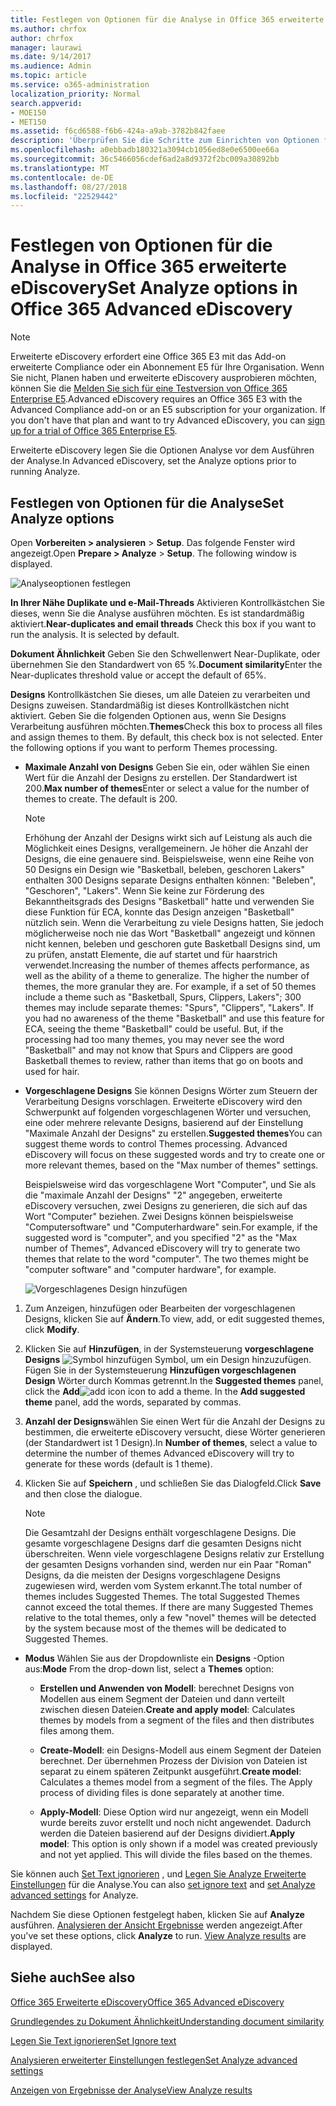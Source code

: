 ```yaml
---
title: Festlegen von Optionen für die Analyse in Office 365 erweiterte eDiscovery
ms.author: chrfox
author: chrfox
manager: laurawi
ms.date: 9/14/2017
ms.audience: Admin
ms.topic: article
ms.service: o365-administration
localization_priority: Normal
search.appverid:
- MOE150
- MET150
ms.assetid: f6cd6588-f6b6-424a-a9ab-3782b842faee
description: 'Überprüfen Sie die Schritte zum Einrichten von Optionen für die Analyse-Prozess in Office 365 erweiterte eDiscovery, einschließlich in Ihrer Nähe Duplikate, e-Mail-Threads und Designs.  '
ms.openlocfilehash: a0ebbadb180321a3094cb1056ed8e0e6500ee66a
ms.sourcegitcommit: 36c5466056cdef6ad2a8d9372f2bc009a30892bb
ms.translationtype: MT
ms.contentlocale: de-DE
ms.lasthandoff: 08/27/2018
ms.locfileid: "22529442"
---
```

# <a name="set-analyze-options-in-office-365-advanced-ediscovery"></a><span data-ttu-id="eec6a-103">Festlegen von Optionen für die Analyse in Office 365 erweiterte eDiscovery</span><span class="sxs-lookup"><span data-stu-id="eec6a-103">Set Analyze options in Office 365 Advanced eDiscovery</span></span>

> [!NOTE]
> <span data-ttu-id="eec6a-p101">Erweiterte eDiscovery erfordert eine Office 365 E3 mit das Add-on erweiterte Compliance oder ein Abonnement E5 für Ihre Organisation. Wenn Sie nicht, Planen haben und erweiterte eDiscovery ausprobieren möchten, können Sie die [Melden Sie sich für eine Testversion von Office 365 Enterprise E5](https://go.microsoft.com/fwlink/p/?LinkID=698279).</span><span class="sxs-lookup"><span data-stu-id="eec6a-p101">Advanced eDiscovery requires an Office 365 E3 with the Advanced Compliance add-on or an E5 subscription for your organization. If you don't have that plan and want to try Advanced eDiscovery, you can [sign up for a trial of Office 365 Enterprise E5](https://go.microsoft.com/fwlink/p/?LinkID=698279).</span></span> 
  
<span data-ttu-id="eec6a-106">Erweiterte eDiscovery legen Sie die Optionen Analyse vor dem Ausführen der Analyse.</span><span class="sxs-lookup"><span data-stu-id="eec6a-106">In Advanced eDiscovery, set the Analyze options prior to running Analyze.</span></span>
  
## <a name="set-analyze-options"></a><span data-ttu-id="eec6a-107">Festlegen von Optionen für die Analyse</span><span class="sxs-lookup"><span data-stu-id="eec6a-107">Set Analyze options</span></span>

<span data-ttu-id="eec6a-p102">Open **Vorbereiten \> analysieren** \> **Setup**. Das folgende Fenster wird angezeigt.</span><span class="sxs-lookup"><span data-stu-id="eec6a-p102">Open **Prepare \> Analyze** \> **Setup**. The following window is displayed.</span></span>
  
![Analyseoptionen festlegen](media/c3ec7a92-8484-4812-b98c-aa3eb740e5b7.png)
  
 <span data-ttu-id="eec6a-p103">**In Ihrer Nähe Duplikate und e-Mail-Threads** Aktivieren Kontrollkästchen Sie dieses, wenn Sie die Analyse ausführen möchten. Es ist standardmäßig aktiviert.</span><span class="sxs-lookup"><span data-stu-id="eec6a-p103">**Near-duplicates and email threads** Check this box if you want to run the analysis. It is selected by default.</span></span> 
  
 <span data-ttu-id="eec6a-113">**Dokument Ähnlichkeit** Geben Sie den Schwellenwert Near-Duplikate, oder übernehmen Sie den Standardwert von 65 %.</span><span class="sxs-lookup"><span data-stu-id="eec6a-113">**Document similarity**Enter the Near-duplicates threshold value or accept the default of 65%.</span></span> 
  
 <span data-ttu-id="eec6a-p104">**Designs** Kontrollkästchen Sie dieses, um alle Dateien zu verarbeiten und Designs zuweisen. Standardmäßig ist dieses Kontrollkästchen nicht aktiviert. Geben Sie die folgenden Optionen aus, wenn Sie Designs Verarbeitung ausführen möchten.</span><span class="sxs-lookup"><span data-stu-id="eec6a-p104">**Themes**Check this box to process all files and assign themes to them. By default, this check box is not selected. Enter the following options if you want to perform Themes processing.</span></span>
  
- <span data-ttu-id="eec6a-p105">**Maximale Anzahl von Designs** Geben Sie ein, oder wählen Sie einen Wert für die Anzahl der Designs zu erstellen. Der Standardwert ist 200.</span><span class="sxs-lookup"><span data-stu-id="eec6a-p105">**Max number of themes**Enter or select a value for the number of themes to create. The default is 200.</span></span> 
    
    > [!NOTE]
    > <span data-ttu-id="eec6a-p106">Erhöhung der Anzahl der Designs wirkt sich auf Leistung als auch die Möglichkeit eines Designs, verallgemeinern. Je höher die Anzahl der Designs, die eine genauere sind. Beispielsweise, wenn eine Reihe von 50 Designs ein Design wie "Basketball, beleben, geschoren Lakers" enthalten 300 Designs separate Designs enthalten können: "Beleben", "Geschoren", "Lakers". Wenn Sie keine zur Förderung des Bekanntheitsgrads des Designs "Basketball" hatte und verwenden Sie diese Funktion für ECA, konnte das Design anzeigen "Basketball" nützlich sein. Wenn die Verarbeitung zu viele Designs hatten, Sie jedoch möglicherweise noch nie das Wort "Basketball" angezeigt und können nicht kennen, beleben und geschoren gute Basketball Designs sind, um zu prüfen, anstatt Elemente, die auf startet und für haarstrich verwendet.</span><span class="sxs-lookup"><span data-stu-id="eec6a-p106">Increasing the number of themes affects performance, as well as the ability of a theme to generalize. The higher the number of themes, the more granular they are. For example, if a set of 50 themes include a theme such as "Basketball, Spurs, Clippers, Lakers"; 300 themes may include separate themes: "Spurs", "Clippers", "Lakers". If you had no awareness of the theme "Basketball" and use this feature for ECA, seeing the theme "Basketball" could be useful. But, if the processing had too many themes, you may never see the word "Basketball" and may not know that Spurs and Clippers are good Basketball themes to review, rather than items that go on boots and used for hair.</span></span> 
  
- <span data-ttu-id="eec6a-p107">**Vorgeschlagene Designs** Sie können Designs Wörter zum Steuern der Verarbeitung Designs vorschlagen. Erweiterte eDiscovery wird den Schwerpunkt auf folgenden vorgeschlagenen Wörter und versuchen, eine oder mehrere relevante Designs, basierend auf der Einstellung "Maximale Anzahl der Designs" zu erstellen.</span><span class="sxs-lookup"><span data-stu-id="eec6a-p107">**Suggested themes**You can suggest theme words to control Themes processing. Advanced eDiscovery will focus on these suggested words and try to create one or more relevant themes, based on the "Max number of themes" settings.</span></span> 
    
    <span data-ttu-id="eec6a-p108">Beispielsweise wird das vorgeschlagene Wort "Computer", und Sie als die "maximale Anzahl der Designs" "2" angegeben, erweiterte eDiscovery versuchen, zwei Designs zu generieren, die sich auf das Wort "Computer" beziehen. Zwei Designs können beispielsweise "Computersoftware" und "Computerhardware" sein.</span><span class="sxs-lookup"><span data-stu-id="eec6a-p108">For example, if the suggested word is "computer", and you specified "2" as the "Max number of Themes", Advanced eDiscovery will try to generate two themes that relate to the word "computer". The two themes might be "computer software" and "computer hardware", for example.</span></span> 
    
    ![Vorgeschlagenes Design hinzufügen](media/06e9ffd3-a76c-423b-b450-9e465eb9a02f.png)
  
1. <span data-ttu-id="eec6a-129">Zum Anzeigen, hinzufügen oder Bearbeiten der vorgeschlagenen Designs, klicken Sie auf **Ändern**.</span><span class="sxs-lookup"><span data-stu-id="eec6a-129">To view, add, or edit suggested themes, click **Modify**.</span></span>
    
2. <span data-ttu-id="eec6a-p109">Klicken Sie auf **Hinzufügen**, in der Systemsteuerung **vorgeschlagene Designs** ![Symbol hinzufügen](media/c2dd8b3a-5a22-412c-a7fa-143f5b2b5612.png) Symbol, um ein Design hinzuzufügen. Fügen Sie in der Systemsteuerung **Hinzufügen vorgeschlagenen Design** Wörter durch Kommas getrennt.</span><span class="sxs-lookup"><span data-stu-id="eec6a-p109">In the **Suggested themes** panel, click the **Add**![add icon](media/c2dd8b3a-5a22-412c-a7fa-143f5b2b5612.png) icon to add a theme. In the **Add suggested theme** panel, add the words, separated by commas.</span></span> 
    
3. <span data-ttu-id="eec6a-132">**Anzahl der Designs**wählen Sie einen Wert für die Anzahl der Designs zu bestimmen, die erweiterte eDiscovery versucht, diese Wörter generieren (der Standardwert ist 1 Design).</span><span class="sxs-lookup"><span data-stu-id="eec6a-132">In **Number of themes**, select a value to determine the number of themes Advanced eDiscovery will try to generate for these words (default is 1 theme).</span></span>
    
4. <span data-ttu-id="eec6a-133">Klicken Sie auf **Speichern** , und schließen Sie das Dialogfeld.</span><span class="sxs-lookup"><span data-stu-id="eec6a-133">Click **Save** and then close the dialogue.</span></span> 
    
    > [!NOTE]
    > <span data-ttu-id="eec6a-p110">Die Gesamtzahl der Designs enthält vorgeschlagene Designs. Die gesamte vorgeschlagene Designs darf die gesamten Designs nicht überschreiten. Wenn viele vorgeschlagene Designs relativ zur Erstellung der gesamten Designs vorhanden sind, werden nur ein Paar "Roman" Designs, da die meisten der Designs vorgeschlagene Designs zugewiesen wird, werden vom System erkannt.</span><span class="sxs-lookup"><span data-stu-id="eec6a-p110">The total number of themes includes Suggested Themes. The total Suggested Themes cannot exceed the total themes. If there are many Suggested Themes relative to the total themes, only a few "novel" themes will be detected by the system because most of the themes will be dedicated to Suggested Themes.</span></span> 
  
- <span data-ttu-id="eec6a-137">**Modus** Wählen Sie aus der Dropdownliste ein **Designs** -Option aus:</span><span class="sxs-lookup"><span data-stu-id="eec6a-137">**Mode** From the drop-down list, select a **Themes** option:</span></span> 
    
  - <span data-ttu-id="eec6a-138">**Erstellen und Anwenden von Modell**: berechnet Designs von Modellen aus einem Segment der Dateien und dann verteilt zwischen diesen Dateien.</span><span class="sxs-lookup"><span data-stu-id="eec6a-138">**Create and apply model**: Calculates themes by models from a segment of the files and then distributes files among them.</span></span>
    
  - <span data-ttu-id="eec6a-p111">**Create-Modell**: ein Designs-Modell aus einem Segment der Dateien berechnet. Der übernehmen Prozess der Division von Dateien ist separat zu einem späteren Zeitpunkt ausgeführt.</span><span class="sxs-lookup"><span data-stu-id="eec6a-p111">**Create model**: Calculates a themes model from a segment of the files. The Apply process of dividing files is done separately at another time.</span></span>
    
  - <span data-ttu-id="eec6a-p112">**Apply-Modell**: Diese Option wird nur angezeigt, wenn ein Modell wurde bereits zuvor erstellt und noch nicht angewendet. Dadurch werden die Dateien basierend auf der Designs dividiert.</span><span class="sxs-lookup"><span data-stu-id="eec6a-p112">**Apply model**: This option is only shown if a model was created previously and not yet applied. This will divide the files based on the themes.</span></span>
    
<span data-ttu-id="eec6a-143">Sie können auch [Set Text ignorieren](set-ignore-text-in-advanced-ediscovery.md) , und [Legen Sie Analyze Erweiterte Einstellungen](set-analyze-advanced-settings-in-advanced-ediscovery.md) für die Analyse.</span><span class="sxs-lookup"><span data-stu-id="eec6a-143">You can also [set ignore text](set-ignore-text-in-advanced-ediscovery.md) and [set Analyze advanced settings](set-analyze-advanced-settings-in-advanced-ediscovery.md) for Analyze.</span></span> 
  
<span data-ttu-id="eec6a-p113">Nachdem Sie diese Optionen festgelegt haben, klicken Sie auf **Analyze** ausführen. [Analysieren der Ansicht Ergebnisse](view-analyze-results-in-advanced-ediscovery.md) werden angezeigt.</span><span class="sxs-lookup"><span data-stu-id="eec6a-p113">After you've set these options, click **Analyze** to run. [View Analyze results](view-analyze-results-in-advanced-ediscovery.md) are displayed.</span></span> 
  
## <a name="see-also"></a><span data-ttu-id="eec6a-146">Siehe auch</span><span class="sxs-lookup"><span data-stu-id="eec6a-146">See also</span></span>

[<span data-ttu-id="eec6a-147">Office 365 Erweiterte eDiscovery</span><span class="sxs-lookup"><span data-stu-id="eec6a-147">Office 365 Advanced eDiscovery</span></span>](office-365-advanced-ediscovery.md)
  
[<span data-ttu-id="eec6a-148">Grundlegendes zu Dokument Ähnlichkeit</span><span class="sxs-lookup"><span data-stu-id="eec6a-148">Understanding document similarity</span></span>](understand-document-similarity-in-advanced-ediscovery.md)
  
[<span data-ttu-id="eec6a-149">Legen Sie Text ignorieren</span><span class="sxs-lookup"><span data-stu-id="eec6a-149">Set Ignore text </span></span>](set-ignore-text-in-advanced-ediscovery.md)
  
[<span data-ttu-id="eec6a-150">Analysieren erweiterter Einstellungen festlegen</span><span class="sxs-lookup"><span data-stu-id="eec6a-150">Set Analyze advanced settings</span></span>](set-analyze-advanced-settings-in-advanced-ediscovery.md)
  
[<span data-ttu-id="eec6a-151">Anzeigen von Ergebnisse der Analyse</span><span class="sxs-lookup"><span data-stu-id="eec6a-151">View Analyze results</span></span>](view-analyze-results-in-advanced-ediscovery.md)

